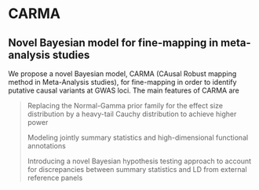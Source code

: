 # CARMA
## Novel Bayesian model for fine-mapping in meta-analysis studies


We propose a novel Bayesian model, CARMA (CAusal Robust mapping method in Meta-Analysis studies), for fine-mapping in order to identify putative causal variants at GWAS loci. The main features of CARMA are

> Replacing the Normal-Gamma prior family for the effect size distribution by a heavy-tail Cauchy distribution to achieve higher power
>
> Modeling jointly summary statistics and high-dimensional functional annotations
>
> Introducing a novel Bayesian hypothesis testing approach to account for discrepancies between summary statistics and LD from external reference panels
